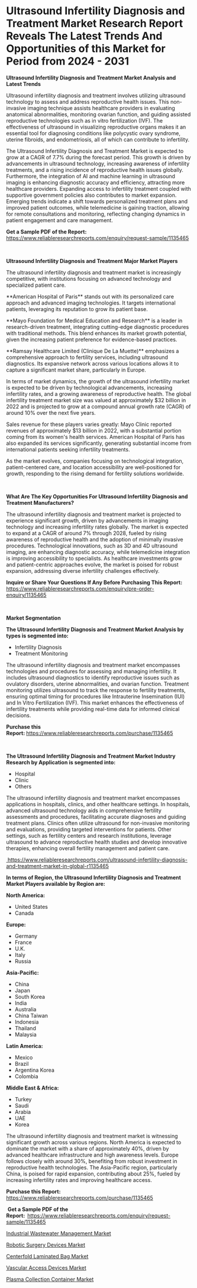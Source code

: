 <p><h1>Ultrasound Infertility Diagnosis and Treatment Market Research Report Reveals The Latest Trends And Opportunities of this Market for Period from 2024 - 2031</h1></p><p><strong>Ultrasound Infertility Diagnosis and Treatment Market Analysis and Latest Trends</strong></p>
<p><p>Ultrasound infertility diagnosis and treatment involves utilizing ultrasound technology to assess and address reproductive health issues. This non-invasive imaging technique assists healthcare providers in evaluating anatomical abnormalities, monitoring ovarian function, and guiding assisted reproductive technologies such as in vitro fertilization (IVF). The effectiveness of ultrasound in visualizing reproductive organs makes it an essential tool for diagnosing conditions like polycystic ovary syndrome, uterine fibroids, and endometriosis, all of which can contribute to infertility.</p><p>The Ultrasound Infertility Diagnosis and Treatment Market is expected to grow at a CAGR of 7.7% during the forecast period. This growth is driven by advancements in ultrasound technology, increasing awareness of infertility treatments, and a rising incidence of reproductive health issues globally. Furthermore, the integration of AI and machine learning in ultrasound imaging is enhancing diagnostic accuracy and efficiency, attracting more healthcare providers. Expanding access to infertility treatment coupled with supportive government policies also contributes to market expansion. Emerging trends indicate a shift towards personalized treatment plans and improved patient outcomes, while telemedicine is gaining traction, allowing for remote consultations and monitoring, reflecting changing dynamics in patient engagement and care management.</p></p>
<p><strong>Get a Sample PDF of the Report:&nbsp;</strong> <a href="https://www.reliableresearchreports.com/enquiry/request-sample/1135465?utm_campaign=33&utm_medium=2&utm_source=Github&utm_content=ia&utm_term=20122024&utm_id=ultrasound-infertility-diagnosis-and-treatment">https://www.reliableresearchreports.com/enquiry/request-sample/1135465</a></p>
<p>&nbsp;</p>
<p><strong>Ultrasound Infertility Diagnosis and Treatment Major Market Players</strong></p>
<p><p>The ultrasound infertility diagnosis and treatment market is increasingly competitive, with institutions focusing on advanced technology and specialized patient care. </p><p>**American Hospital of Paris** stands out with its personalized care approach and advanced imaging technologies. It targets international patients, leveraging its reputation to grow its patient base.</p><p>**Mayo Foundation for Medical Education and Research** is a leader in research-driven treatment, integrating cutting-edge diagnostic procedures with traditional methods. This blend enhances its market growth potential, given the increasing patient preference for evidence-based practices.</p><p>**Ramsay Healthcare Limited (Clinique De La Muette)** emphasizes a comprehensive approach to fertility services, including ultrasound diagnostics. Its expansive network across various locations allows it to capture a significant market share, particularly in Europe.</p><p>In terms of market dynamics, the growth of the ultrasound infertility market is expected to be driven by technological advancements, increasing infertility rates, and a growing awareness of reproductive health. The global infertility treatment market size was valued at approximately $32 billion in 2022 and is projected to grow at a compound annual growth rate (CAGR) of around 10% over the next five years.</p><p>Sales revenue for these players varies greatly: Mayo Clinic reported revenues of approximately $13 billion in 2022, with a substantial portion coming from its women's health services. American Hospital of Paris has also expanded its services significantly, generating substantial income from international patients seeking infertility treatments.</p><p>As the market evolves, companies focusing on technological integration, patient-centered care, and location accessibility are well-positioned for growth, responding to the rising demand for fertility solutions worldwide.</p></p>
<p>&nbsp;</p>
<p><strong>What Are The Key Opportunities For Ultrasound Infertility Diagnosis and Treatment Manufacturers?</strong></p>
<p><p>The ultrasound infertility diagnosis and treatment market is projected to experience significant growth, driven by advancements in imaging technology and increasing infertility rates globally. The market is expected to expand at a CAGR of around 7% through 2028, fueled by rising awareness of reproductive health and the adoption of minimally invasive procedures. Technological innovations, such as 3D and 4D ultrasound imaging, are enhancing diagnostic accuracy, while telemedicine integration is improving accessibility to specialists. As healthcare investments grow and patient-centric approaches evolve, the market is poised for robust expansion, addressing diverse infertility challenges effectively.</p></p>
<p><strong>Inquire or Share Your Questions If Any Before Purchasing This Report:</strong> <a href="https://www.reliableresearchreports.com/enquiry/pre-order-enquiry/1135465?utm_campaign=33&utm_medium=2&utm_source=Github&utm_content=ia&utm_term=20122024&utm_id=ultrasound-infertility-diagnosis-and-treatment">https://www.reliableresearchreports.com/enquiry/pre-order-enquiry/1135465</a></p>
<p>&nbsp;</p>
<p><strong>Market Segmentation</strong></p>
<p><strong>The Ultrasound Infertility Diagnosis and Treatment Market Analysis by types is segmented into:</strong></p>
<p><ul><li>Infertility Diagnosis</li><li>Treatment Monitoring</li></ul></p>
<p><p>The ultrasound infertility diagnosis and treatment market encompasses technologies and procedures for assessing and managing infertility. It includes ultrasound diagnostics to identify reproductive issues such as ovulatory disorders, uterine abnormalities, and ovarian function. Treatment monitoring utilizes ultrasound to track the response to fertility treatments, ensuring optimal timing for procedures like Intrauterine Insemination (IUI) and In Vitro Fertilization (IVF). This market enhances the effectiveness of infertility treatments while providing real-time data for informed clinical decisions.</p></p>
<p><strong>Purchase this Report:&nbsp;</strong><a href="https://www.reliableresearchreports.com/purchase/1135465?utm_campaign=33&utm_medium=2&utm_source=Github&utm_content=ia&utm_term=20122024&utm_id=ultrasound-infertility-diagnosis-and-treatment">https://www.reliableresearchreports.com/purchase/1135465</a></p>
<p>&nbsp;</p>
<p><strong>The Ultrasound Infertility Diagnosis and Treatment Market Industry Research by Application is segmented into:</strong></p>
<p><ul><li>Hospital</li><li>Clinic</li><li>Others</li></ul></p>
<p><p>The ultrasound infertility diagnosis and treatment market encompasses applications in hospitals, clinics, and other healthcare settings. In hospitals, advanced ultrasound technology aids in comprehensive fertility assessments and procedures, facilitating accurate diagnoses and guiding treatment plans. Clinics often utilize ultrasound for non-invasive monitoring and evaluations, providing targeted interventions for patients. Other settings, such as fertility centers and research institutions, leverage ultrasound to advance reproductive health studies and develop innovative therapies, enhancing overall fertility management and patient care.</p></p>
<p><a href="https://www.reliableresearchreports.com/ultrasound-infertility-diagnosis-and-treatment-market-in-global-r1135465?utm_campaign=33&utm_medium=2&utm_source=Github&utm_content=ia&utm_term=20122024&utm_id=ultrasound-infertility-diagnosis-and-treatment">&nbsp;https://www.reliableresearchreports.com/ultrasound-infertility-diagnosis-and-treatment-market-in-global-r1135465</a></p>
<p><strong>In terms of Region, the Ultrasound Infertility Diagnosis and Treatment Market Players available by Region are:</strong></p>
<p>
    <p> <strong> North America: </strong>
        <ul>
            <li>United States</li>
            <li>Canada</li>
        </ul>
        </p> 
    <p> <strong> Europe: </strong>
        <ul>
            <li>Germany</li>
            <li>France</li>
            <li>U.K.</li>
            <li>Italy</li>
            <li>Russia</li>
        </ul>
        </p> 
    <p> <strong> Asia-Pacific: </strong>
        <ul>
            <li>China</li>
            <li>Japan</li>
            <li>South Korea</li>
            <li>India</li>
            <li>Australia</li>
            <li>China Taiwan</li>
            <li>Indonesia</li>
            <li>Thailand</li>
            <li>Malaysia</li>
        </ul>
        </p> 
    <p> <strong> Latin America: </strong>
        <ul>
            <li>Mexico</li>
            <li>Brazil</li>
            <li>Argentina Korea</li>
            <li>Colombia</li>
        </ul>
        </p> 
    <p> <strong> Middle East & Africa: </strong>
        <ul>
            <li>Turkey</li>
            <li>Saudi</li>
            <li>Arabia</li>
            <li>UAE</li>
            <li>Korea</li>
        </ul>
    </p>
    </p>
<p><p>The ultrasound infertility diagnosis and treatment market is witnessing significant growth across various regions. North America is expected to dominate the market with a share of approximately 40%, driven by advanced healthcare infrastructure and high awareness levels. Europe follows closely with around 30%, benefiting from robust investment in reproductive health technologies. The Asia-Pacific region, particularly China, is poised for rapid expansion, contributing about 25%, fueled by increasing infertility rates and improving healthcare access.</p></p>
<p><strong>Purchase this Report: </strong><a href="https://www.reliableresearchreports.com/purchase/1135465?utm_campaign=33&utm_medium=2&utm_source=Github&utm_content=ia&utm_term=20122024&utm_id=ultrasound-infertility-diagnosis-and-treatment">https://www.reliableresearchreports.com/purchase/1135465</a></p>
<p>&nbsp;<strong>Get a Sample PDF of the Report:&nbsp;&nbsp;</strong><a href="https://www.reliableresearchreports.com/enquiry/request-sample/1135465?utm_campaign=33&utm_medium=2&utm_source=Github&utm_content=ia&utm_term=20122024&utm_id=ultrasound-infertility-diagnosis-and-treatment">https://www.reliableresearchreports.com/enquiry/request-sample/1135465</a></p>
<p><strong></strong></p>
<p><p><a href="https://www.linkedin.com/pulse/insights-industrial-wastewater-management-market-players-ux6of?utm_campaign=33&utm_medium=2&utm_source=Github&utm_content=ia&utm_term=20122024&utm_id=ultrasound-infertility-diagnosis-and-treatment">Industrial Wastewater Management Market</a></p><p><a href="https://www.linkedin.com/pulse/robotic-surgery-devices-market-size-continuously-growing-cagr-dxtyf?utm_campaign=33&utm_medium=2&utm_source=Github&utm_content=ia&utm_term=20122024&utm_id=ultrasound-infertility-diagnosis-and-treatment">Robotic Surgery Devices Market</a></p><p><a href="https://github.com/OlenFleming68/Market-Research-Report-List-1/blob/main/centerfold-laminated-bag-market.md?utm_campaign=33&utm_medium=2&utm_source=Github&utm_content=ia&utm_term=20122024&utm_id=ultrasound-infertility-diagnosis-and-treatment">Centerfold Laminated Bag Market</a></p><p><a href="https://www.linkedin.com/pulse/analyzing-vascular-access-devices-market-51-cagr-growth-forecast-dlhnf?utm_campaign=33&utm_medium=2&utm_source=Github&utm_content=ia&utm_term=20122024&utm_id=ultrasound-infertility-diagnosis-and-treatment">Vascular Access Devices Market</a></p><p><a href="https://github.com/XavierTyler76/Market-Research-Report-List-1/blob/main/plasma-collection-container-market.md?utm_campaign=33&utm_medium=2&utm_source=Github&utm_content=ia&utm_term=20122024&utm_id=ultrasound-infertility-diagnosis-and-treatment">Plasma Collection Container Market</a></p></p>